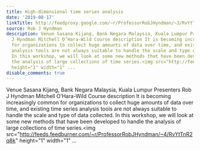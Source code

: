 ```yaml
---
title: High-dimensional time series analysis
date: '2019-08-17'
linkTitle: http://feedproxy.google.com/~r/ProfessorRobJHyndman/~3/RvYtTnR2q8k/
source: Rob J Hyndman
description: Venue Sasana Kijang, Bank Negara Malaysia, Kuala Lumpur Presenters Rob
  J Hyndman Mitchell O’Hara-Wild Course description It is becoming increasingly common
  for organizations to collect huge amounts of data over time, and existing time series
  analysis tools are not always suitable to handle the scale and type of data collected.
  In this workshop, we will look at some new methods that have been developed to handle
  the analysis of large collections of time series.<img src="http://feeds.feedburner.com/~r/ProfessorRobJHyndman/~4/RvYtTnR2q8k"
  height="1" width="1" ...
disable_comments: true
---
```

Venue Sasana Kijang, Bank Negara Malaysia, Kuala Lumpur Presenters Rob J Hyndman Mitchell O’Hara-Wild Course description It is becoming increasingly common for organizations to collect huge amounts of data over time, and existing time series analysis tools are not always suitable to handle the scale and type of data collected. In this workshop, we will look at some new methods that have been developed to handle the analysis of large collections of time series.<img src="http://feeds.feedburner.com/~r/ProfessorRobJHyndman/~4/RvYtTnR2q8k" height="1" width="1" ...